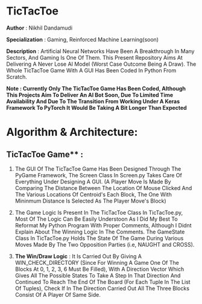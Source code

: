 # TicTacToe

**Author** : Nikhil Dandamudi

**Specialization** : Gaming, Reinforced Machine Learning(soon)

**Description** : Artificial Neural Networks Have Been A Breakthrough In Many Sectors, And Gaming Is One Of Them. This Present Repository Aims At Delivering A Never Lose AI Model (Worst Case Outcome Being A Draw). The Whole TicTacToe Game With A GUI Has Been Coded In Python From Scratch.

**Note : Currently Only The TicTacToe Game Has Been Coded, Although This Projects Aim To Deliver An AI Bot Soon, Due To Limited Time Availability And Due To The Transition From Working Under A Keras Framework To PyTorch It Would Be Taking A Bit Longer Than Expected**

# Algorithm & Architecture: 
  
## TicTacToe Game** :

1) The GUI Of The TicTacToe Game Has Been Designed Through The PyGame Framework, The Screen Class In Screen.py Takes Care Of Everything Under Designing A GUI. (A Player Move Is Made By Comparing The Distance Between The Location Of Mouse Clicked And The Various Locations Of Centroid's Each Block, The One With Mininmum Distance Is Selected As The Player Move's Block)

2) The Game Logic Is Present In The TicTacToe Class In TicTacToe.py, Most Of The Logic Can Be Easily Understoon As I Did My Best To Reformat My Python Program With Proper Comments, Although I Didnt Explain About The Winning Logic In The Comments. The GameState Class In TicTacToe.py Holds The State Of The Game During Various Moves Made By The Two Opposition Parties (i.e, NAUGHT and CROSS).

3) **The Win/Draw Logic** : It Is Carried Out By Giving A WIN_CHECK_DIRECTORY (Since For Winning A Game One Of The Blocks At 0, 1, 2, 3, 6 Must Be Filled), With A Direction Vector Which Gives All The Possible States To Take A Step In That Direction And Continued To Reach The End Of The Board (For Each Tuple In The List Of Tuples), Check If In The Direction Carried Out All The Three Blocks Consist Of A Player Of Same Side. 
